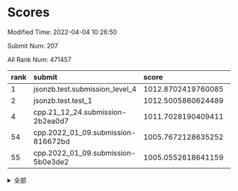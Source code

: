 # Scores

Modified Time: 2022-04-04 10:26:50

Submit Num: 207

All Rank Num: 471457

| rank |               submit               |       score        |       sigma        | pk_num |
| :--- | :--------------------------------- | :----------------- | :----------------- | :----- |
| 1    | jsonzb.test.submission_level_4     | 1012.8702419760085 | 0.7954862836975892 | 9112   |
| 2    | jsonzb.test.test_1                 | 1012.5005860624489 | 0.8129255210989491 | 9108   |
| 4    | cpp.21_12_24.submission-2b2ea0d7   | 1011.7028190409411 | 0.7879783417518478 | 9111   |
| 54   | cpp.2022_01_09.submission-816672bd | 1005.7672128635252 | 0.7107842140912096 | 9112   |
| 55   | cpp.2022_01_09.submission-5b0e3de2 | 1005.0552618641159 | 0.7089257968835769 | 9112   |


<details>
<summary>全部</summary>

| rank |                 submit                 |       score        |       sigma        | pk_num |
| :--- | :------------------------------------- | :----------------- | :----------------- | :----- |
| 1    | jsonzb.test.submission_level_4         | 1012.8702419760085 | 0.7954862836975892 | 9112   |
| 2    | jsonzb.test.test_1                     | 1012.5005860624489 | 0.8129255210989491 | 9108   |
| 3    | gobigger.level_3.submission_level_3_26 | 1011.9535692025219 | 0.7975318922815453 | 9107   |
| 4    | cpp.21_12_24.submission-2b2ea0d7       | 1011.7028190409411 | 0.7879783417518478 | 9111   |
| 5    | gobigger.level_3.submission_level_3_21 | 1011.6946741151003 | 0.748830284535948  | 9114   |
| 6    | gobigger.level_3.submission_level_3_1  | 1011.5233138628306 | 0.7666248115133502 | 9112   |
| 7    | gobigger.level_3.submission_level_3_43 | 1010.9647379775013 | 0.7756858699836546 | 9108   |
| 8    | gobigger.level_3.submission_level_3_7  | 1010.8923212250021 | 0.783723353776189  | 9109   |
| 9    | gobigger.level_3.submission_level_3_25 | 1010.8774171796947 | 0.7837591756027897 | 9110   |
| 10   | gobigger.level_3.submission_level_3_48 | 1010.8349322026661 | 0.7440632311406586 | 9111   |
| 11   | gobigger.level_3.submission_level_3_35 | 1010.7074937294171 | 0.7524740884883322 | 9115   |
| 12   | gobigger.level_3.submission_level_3_45 | 1010.6935838793645 | 0.7612396420449388 | 9108   |
| 13   | gobigger.level_3.submission_level_3_31 | 1010.6784204559063 | 0.7532933916906913 | 9109   |
| 14   | gobigger.level_3.submission_level_3_17 | 1010.564006311147  | 0.7488525624786472 | 9108   |
| 15   | gobigger.level_3.submission_level_3_5  | 1010.5424664160681 | 0.780141275780269  | 9110   |
| 16   | gobigger.level_3.submission_level_3_33 | 1010.414463427756  | 0.760457859115559  | 9114   |
| 17   | gobigger.level_3.submission_level_3_14 | 1010.3046844905197 | 0.7625050415350559 | 9112   |
| 18   | gobigger.level_3.submission_level_3_49 | 1010.269604927418  | 0.7483391413644447 | 9113   |
| 19   | gobigger.level_3.submission_level_3_2  | 1010.1645721866636 | 0.7787132644568467 | 9118   |
| 20   | gobigger.level_3.submission_level_3_12 | 1010.1621617683426 | 0.7642657384613916 | 9113   |
| 21   | gobigger.level_3.submission_level_3_30 | 1010.1076912744542 | 0.7728025858408013 | 9112   |
| 22   | gobigger.level_3.submission_level_3_23 | 1009.9722368956685 | 0.7630023672626381 | 9110   |
| 23   | gobigger.level_3.submission_level_3_18 | 1009.9188233477007 | 0.757278938123264  | 9111   |
| 24   | gobigger.level_3.submission_level_3_36 | 1009.8625378235615 | 0.7519280688400433 | 9115   |
| 25   | gobigger.level_3.submission_level_3_13 | 1009.8338969244456 | 0.7612448219607009 | 9107   |
| 26   | gobigger.level_3.submission_level_3_9  | 1009.7702722129332 | 0.7511904637488084 | 9114   |
| 27   | gobigger.level_3.submission_level_3_24 | 1009.7635879335548 | 0.7796827205810885 | 9115   |
| 28   | gobigger.level_3.submission_level_3_11 | 1009.7188166261452 | 0.7709013961993283 | 9112   |
| 29   | gobigger.level_3.submission_level_3_22 | 1009.7072633813267 | 0.7748330629512119 | 9107   |
| 30   | gobigger.level_3.submission_level_3_20 | 1009.6507517011166 | 0.7564916063721759 | 9110   |
| 31   | gobigger.level_3.submission_level_3_3  | 1009.6493450380973 | 0.7581928404042331 | 9115   |
| 32   | gobigger.level_3.submission_level_3_44 | 1009.6317615989194 | 0.7446451476408362 | 9106   |
| 33   | gobigger.level_3.submission_level_3_38 | 1009.6149100454581 | 0.7481100939158183 | 9109   |
| 34   | gobigger.level_3.submission_level_3_39 | 1009.6086864340417 | 0.7467208361404294 | 9110   |
| 35   | gobigger.level_3.submission_level_3_15 | 1009.5321629095464 | 0.777143472906063  | 9106   |
| 36   | gobigger.level_3.submission_level_3_42 | 1009.4951022511284 | 0.7477121396124844 | 9114   |
| 37   | gobigger.level_3.submission_level_3_27 | 1009.4807361841904 | 0.7352063489226078 | 9106   |
| 38   | gobigger.level_3.submission_level_3_8  | 1009.4294415710982 | 0.7446486214981176 | 9109   |
| 39   | gobigger.level_3.submission_level_3_4  | 1009.3491798609408 | 0.7386319735686551 | 9109   |
| 40   | gobigger.level_3.submission_level_3_0  | 1009.3443636072344 | 0.7490149301495104 | 9108   |
| 41   | gobigger.level_3.submission_level_3_32 | 1009.3368300431778 | 0.7762303444376788 | 9112   |
| 42   | gobigger.level_3.submission_level_3_10 | 1009.2751318133807 | 0.7447833299169188 | 9118   |
| 43   | gobigger.level_3.submission_level_3_47 | 1009.1650334864839 | 0.7517027257490755 | 9114   |
| 44   | gobigger.level_3.submission_level_3_19 | 1009.0224805614015 | 0.731772941144257  | 9112   |
| 45   | gobigger.level_3.submission_level_3_6  | 1008.9254311827481 | 0.7544724196014456 | 9111   |
| 46   | gobigger.level_3.submission_level_3_41 | 1008.8576623353367 | 0.7401788813645819 | 9112   |
| 47   | gobigger.level_3.submission_level_3_28 | 1008.837090797076  | 0.7489457395820174 | 9113   |
| 48   | gobigger.level_3.submission_level_3_46 | 1008.8262109219559 | 0.7512255699020742 | 9114   |
| 49   | gobigger.level_3.submission_level_3_16 | 1008.6978796583976 | 0.7229419105257601 | 9113   |
| 50   | gobigger.level_3.submission_level_3_37 | 1008.6671517384522 | 0.72608547432749   | 9114   |
| 51   | gobigger.level_3.submission_level_3_40 | 1008.6583818264265 | 0.7434966359748753 | 9108   |
| 52   | gobigger.level_3.submission_level_3_34 | 1008.4516523572042 | 0.7301719265803782 | 9113   |
| 53   | gobigger.level_3.submission_level_3_29 | 1008.3468042486118 | 0.7380204099832366 | 9107   |
| 54   | cpp.2022_01_09.submission-816672bd     | 1005.7672128635252 | 0.7107842140912096 | 9112   |
| 55   | cpp.2022_01_09.submission-5b0e3de2     | 1005.0552618641159 | 0.7089257968835769 | 9112   |
| 56   | gobigger.level_1.submission_level_1_11 | 1004.9920005048457 | 0.7202292807100292 | 9110   |
| 57   | gobigger.level_1.submission_level_1_31 | 1004.7919692743641 | 0.721512619335496  | 9112   |
| 58   | gobigger.level_1.submission_level_1_46 | 1004.6038822129362 | 0.7170995774115114 | 9113   |
| 59   | gobigger.level_1.submission_level_1_42 | 1004.5643304890601 | 0.7185616241571147 | 9110   |
| 60   | gobigger.level_1.submission_level_1_26 | 1004.3053606850505 | 0.7192103223067472 | 9113   |
| 61   | gobigger.level_1.submission_level_1_22 | 1004.2336043512539 | 0.7250428460977096 | 9112   |
| 62   | gobigger.level_1.submission_level_1_36 | 1004.1321540650379 | 0.7199372070748452 | 9110   |
| 63   | gobigger.level_1.submission_level_1_15 | 1004.0843224652425 | 0.7099275324130591 | 9110   |
| 64   | gobigger.level_1.submission_level_1_35 | 1004.0624363133496 | 0.7210528273867761 | 9113   |
| 65   | gobigger.level_1.submission_level_1_34 | 1003.9486408389323 | 0.7316458998052184 | 9112   |
| 66   | gobigger.level_1.submission_level_1_13 | 1003.9211268868592 | 0.7253337437028174 | 9111   |
| 67   | gobigger.level_1.submission_level_1_3  | 1003.909312055682  | 0.7122946369679266 | 9108   |
| 68   | gobigger.level_1.submission_level_1_2  | 1003.8854917790433 | 0.7083514282602689 | 9109   |
| 69   | gobigger.level_1.submission_level_1_48 | 1003.8740328861841 | 0.7081326540555546 | 9112   |
| 70   | gobigger.level_1.submission_level_1_39 | 1003.8466182540064 | 0.7110242881288041 | 9108   |
| 71   | gobigger.level_1.submission_level_1_4  | 1003.8374045219937 | 0.7169690084233936 | 9111   |
| 72   | gobigger.level_1.submission_level_1_17 | 1003.8318025220418 | 0.7224806019271461 | 9111   |
| 73   | gobigger.level_1.submission_level_1_10 | 1003.78796134983   | 0.7131108936906085 | 9107   |
| 74   | gobigger.level_1.submission_level_1_43 | 1003.6907835968591 | 0.7168902369757669 | 9109   |
| 75   | gobigger.level_1.submission_level_1_29 | 1003.6671248328236 | 0.7148335562771668 | 9109   |
| 76   | gobigger.level_1.submission_level_1_33 | 1003.5422455905773 | 0.7079196378401036 | 9108   |
| 77   | gobigger.level_1.submission_level_1_32 | 1003.5038724161989 | 0.7095473781106398 | 9108   |
| 78   | gobigger.level_1.submission_level_1_24 | 1003.5029532239836 | 0.7204928328485355 | 9109   |
| 79   | gobigger.level_1.submission_level_1_5  | 1003.480394811874  | 0.7059683243466988 | 9108   |
| 80   | gobigger.level_1.submission_level_1_44 | 1003.3602350170335 | 0.712144675944465  | 9114   |
| 81   | gobigger.level_1.submission_level_1_8  | 1003.3017060739463 | 0.7177352910810868 | 9108   |
| 82   | gobigger.level_1.submission_level_1_30 | 1003.288609594091  | 0.7214172178561356 | 9115   |
| 83   | gobigger.level_1.submission_level_1_37 | 1003.1857670189579 | 0.7189170843904635 | 9110   |
| 84   | gobigger.level_1.submission_level_1_12 | 1003.138734567695  | 0.7167520028334349 | 9110   |
| 85   | gobigger.level_1.submission_level_1_0  | 1003.1232977371736 | 0.7143958261281668 | 9108   |
| 86   | gobigger.level_1.submission_level_1_25 | 1003.0784845653181 | 0.7024940608996701 | 9110   |
| 87   | gobigger.level_1.submission_level_1_21 | 1003.0763266489207 | 0.7092050219292856 | 9112   |
| 88   | gobigger.level_1.submission_level_1_45 | 1002.9754124495732 | 0.7170430662333778 | 9108   |
| 89   | gobigger.level_1.submission_level_1_49 | 1002.919150958537  | 0.7175582961036148 | 9114   |
| 90   | gobigger.level_1.submission_level_1_7  | 1002.9160192421554 | 0.7128851070405319 | 9110   |
| 91   | gobigger.level_1.submission_level_1_38 | 1002.9017038565466 | 0.7119147335636582 | 9113   |
| 92   | gobigger.level_1.submission_level_1_16 | 1002.8329111266042 | 0.7020419429201861 | 9109   |
| 93   | gobigger.level_1.submission_level_1_19 | 1002.6881265160208 | 0.7209969672667773 | 9105   |
| 94   | gobigger.level_1.submission_level_1_9  | 1002.6762195790759 | 0.7056097503962718 | 9108   |
| 95   | gobigger.level_1.submission_level_1_41 | 1002.656387457783  | 0.7165025211720598 | 9106   |
| 96   | gobigger.level_1.submission_level_1_1  | 1002.6192932381746 | 0.7082383515440615 | 9113   |
| 97   | gobigger.level_1.submission_level_1_14 | 1002.6060154682441 | 0.7083744756444496 | 9104   |
| 98   | gobigger.level_1.submission_level_1_6  | 1002.4730145021647 | 0.7046560840686069 | 9104   |
| 99   | gobigger.level_1.submission_level_1_27 | 1002.4277700745511 | 0.7165045499518224 | 9112   |
| 100  | gobigger.level_1.submission_level_1_20 | 1002.4061329344582 | 0.7173979026655205 | 9113   |
| 101  | gobigger.level_1.submission_level_1_23 | 1002.3969246711197 | 0.7098110835591749 | 9106   |
| 102  | gobigger.level_1.submission_level_1_28 | 1002.3967950550943 | 0.709279511358286  | 9113   |
| 103  | gobigger.level_1.submission_level_1_40 | 1002.2629961475661 | 0.7252195680791744 | 9113   |
| 104  | gobigger.level_1.submission_level_1_47 | 1002.1434778682072 | 0.711587544350104  | 9107   |
| 105  | gobigger.level_1.submission_level_1_18 | 1001.887965875485  | 0.7155922825604845 | 9106   |
| 106  | gobigger.random.submission_random_34   | 997.3304247471232  | 0.7117198974636357 | 9112   |
| 107  | gobigger.random.submission_random_31   | 997.2960753192092  | 0.6965324347895878 | 9110   |
| 108  | gobigger.random.submission_random_5    | 997.1246620694552  | 0.7057394163735393 | 9105   |
| 109  | gobigger.random.submission_random_37   | 997.0879130211392  | 0.720466044761698  | 9110   |
| 110  | gobigger.random.submission_random_3    | 996.8523299758582  | 0.7144896925782871 | 9105   |
| 111  | gobigger.random.submission_random_12   | 996.7933168412485  | 0.7053771655585984 | 9110   |
| 112  | gobigger.random.submission_random_49   | 996.7577558540021  | 0.7146302092708499 | 9111   |
| 113  | gobigger.random.submission_random_45   | 996.7432654871776  | 0.6971166277757788 | 9107   |
| 114  | gobigger.random.submission_random_27   | 996.7296896208985  | 0.7174582254092335 | 9113   |
| 115  | gobigger.random.submission_random_26   | 996.67327278615    | 0.6981538848023093 | 9111   |
| 116  | gobigger.random.submission_random_8    | 996.608101223875   | 0.7200989387023943 | 9111   |
| 117  | gobigger.random.submission_random_39   | 996.5841762247805  | 0.7048907835560071 | 9116   |
| 118  | gobigger.random.submission_random_38   | 996.5735314897865  | 0.7010010578528131 | 9102   |
| 119  | gobigger.random.submission_random_0    | 996.5394336485343  | 0.716056671621743  | 9116   |
| 120  | gobigger.random.submission_random_23   | 996.322254555087   | 0.7078262323820832 | 9106   |
| 121  | gobigger.random.submission_random_24   | 996.3019459650951  | 0.7038000266155578 | 9111   |
| 122  | gobigger.random.submission_random_43   | 996.2944309580637  | 0.7232181875882389 | 9111   |
| 123  | gobigger.random.submission_random_44   | 996.2846762438     | 0.7114026889964171 | 9112   |
| 124  | gobigger.random.submission_random_47   | 996.2790873333972  | 0.7113006064868885 | 9110   |
| 125  | gobigger.random.submission_random_25   | 996.2513181191094  | 0.7116834499329875 | 9109   |
| 126  | gobigger.random.submission_random_22   | 996.147076893815   | 0.7158435484299456 | 9110   |
| 127  | gobigger.random.submission_random_14   | 996.1155845033145  | 0.7134748849433201 | 9108   |
| 128  | gobigger.random.submission_random_9    | 996.0829371157685  | 0.7066851621148965 | 9109   |
| 129  | gobigger.random.submission_random_16   | 995.9824637854812  | 0.7028406752459391 | 9105   |
| 130  | gobigger.random.submission_random_1    | 995.9063461469191  | 0.7150077799976071 | 9102   |
| 131  | gobigger.random.submission_random_29   | 995.8654764727164  | 0.7034170601351425 | 9113   |
| 132  | gobigger.random.submission_random_32   | 995.8460089628678  | 0.7100005303614223 | 9109   |
| 133  | gobigger.random.submission_random_46   | 995.841576537667   | 0.7054410788081703 | 9109   |
| 134  | gobigger.random.submission_random_21   | 995.8401726784692  | 0.7238961993260606 | 9115   |
| 135  | gobigger.random.submission_random_17   | 995.8184675711087  | 0.7093127622931282 | 9112   |
| 136  | gobigger.random.submission_random_13   | 995.8015877405159  | 0.7082766631483367 | 9111   |
| 137  | gobigger.random.submission_random_36   | 995.7542572543128  | 0.7240544360681601 | 9110   |
| 138  | gobigger.random.submission_random_4    | 995.7423965027095  | 0.7254999199347686 | 9106   |
| 139  | gobigger.random.submission_random_2    | 995.7202610662767  | 0.7193208786400217 | 9111   |
| 140  | gobigger.random.submission_random_30   | 995.700015326281   | 0.706858744288684  | 9107   |
| 141  | gobigger.random.submission_random_33   | 995.6006243084084  | 0.711301106461256  | 9108   |
| 142  | gobigger.random.submission_random_42   | 995.5919173195131  | 0.7191041619563291 | 9110   |
| 143  | gobigger.random.submission_random_20   | 995.4735083562067  | 0.7032590063893258 | 9105   |
| 144  | gobigger.random.submission_random_7    | 995.4308206087187  | 0.7202660790916885 | 9110   |
| 145  | gobigger.random.submission_random_35   | 995.4067313078199  | 0.7127401813046802 | 9110   |
| 146  | gobigger.random.submission_random_28   | 995.3567130189045  | 0.7215598214458374 | 9108   |
| 147  | gobigger.random.submission_random_40   | 995.3497636538495  | 0.703389023787683  | 9110   |
| 148  | gobigger.random.submission_random_6    | 995.3490353351004  | 0.7141006946720078 | 9111   |
| 149  | gobigger.random.submission_random_10   | 995.3128532317642  | 0.699734177513601  | 9111   |
| 150  | gobigger.random.submission_random_11   | 995.2568109855792  | 0.7089304580143044 | 9114   |
| 151  | gobigger.random.submission_random_18   | 995.2280849616898  | 0.719962216200084  | 9115   |
| 152  | gobigger.random.submission_random_48   | 995.128115983499   | 0.7204228222411948 | 9107   |
| 153  | gobigger.random.submission_random_15   | 995.0837806093386  | 0.7215479493411754 | 9107   |
| 154  | gobigger.level_2.submission_level_2_26 | 995.0440599304743  | 0.7219785182941569 | 9110   |
| 155  | gobigger.random.submission_random_19   | 995.0233524722435  | 0.7150997708290218 | 9112   |
| 156  | gobigger.random.submission_random_41   | 994.8525396150649  | 0.735273301750617  | 9111   |
| 157  | gobigger.level_2.submission_level_2_37 | 993.7048326082295  | 0.727168252246405  | 9109   |
| 158  | gobigger.level_2.submission_level_2_5  | 993.6134016696708  | 0.7549305715480789 | 9113   |
| 159  | gobigger.level_2.submission_level_2_32 | 993.5596676747176  | 0.7406017797276391 | 9110   |
| 160  | gobigger.level_2.submission_level_2_33 | 993.5503961506735  | 0.7273720609916093 | 9115   |
| 161  | gobigger.level_2.submission_level_2_35 | 993.4885388375457  | 0.7395399889267992 | 9105   |
| 162  | gobigger.level_2.submission_level_2_40 | 993.4780566400291  | 0.7343196395465793 | 9115   |
| 163  | gobigger.level_2.submission_level_2_23 | 993.4218561973265  | 0.7377974436695357 | 9114   |
| 164  | gobigger.level_2.submission_level_2_20 | 993.3414296384916  | 0.7443142944752748 | 9110   |
| 165  | gobigger.level_2.submission_level_2_42 | 993.2281456734312  | 0.734546858297536  | 9113   |
| 166  | gobigger.level_2.submission_level_2_44 | 993.164532202708   | 0.7621928571298903 | 9113   |
| 167  | gobigger.level_2.submission_level_2_0  | 993.0698943733837  | 0.7366750376580702 | 9109   |
| 168  | gobigger.level_2.submission_level_2_17 | 993.0625190728629  | 0.7363280073093814 | 9111   |
| 169  | gobigger.level_2.submission_level_2_30 | 992.9366050698457  | 0.7310920454387551 | 9108   |
| 170  | gobigger.level_2.submission_level_2_2  | 992.9263956780927  | 0.7437089823856637 | 9116   |
| 171  | gobigger.level_2.submission_level_2_25 | 992.87324099749    | 0.7224876642640283 | 9110   |
| 172  | gobigger.level_2.submission_level_2_8  | 992.8685660452539  | 0.7379356471117228 | 9115   |
| 173  | gobigger.level_2.submission_level_2_3  | 992.8114623129247  | 0.7443593790810981 | 9109   |
| 174  | gobigger.level_2.submission_level_2_46 | 992.7991172559549  | 0.7443056332451179 | 9114   |
| 175  | gobigger.level_2.submission_level_2_21 | 992.6685758546579  | 0.7436614014537036 | 9111   |
| 176  | gobigger.level_2.submission_level_2_13 | 992.6293146076742  | 0.7474667847684671 | 9107   |
| 177  | gobigger.level_2.submission_level_2_6  | 992.5878170682383  | 0.7503419673594574 | 9116   |
| 178  | gobigger.level_2.submission_level_2_49 | 992.3719335877219  | 0.7461079582945552 | 9107   |
| 179  | gobigger.level_2.submission_level_2_45 | 992.3272921138912  | 0.7527542468989369 | 9108   |
| 180  | gobigger.level_2.submission_level_2_41 | 992.2814510480717  | 0.7298627571401334 | 9101   |
| 181  | gobigger.level_2.submission_level_2_15 | 992.0395017609926  | 0.7526668643141058 | 9110   |
| 182  | gobigger.level_2.submission_level_2_19 | 992.0294606090906  | 0.7462003583344171 | 9111   |
| 183  | gobigger.level_2.submission_level_2_29 | 991.957045162585   | 0.7474564743435154 | 9104   |
| 184  | gobigger.level_2.submission_level_2_4  | 991.8460182027804  | 0.7371951614970271 | 9107   |
| 185  | gobigger.level_2.submission_level_2_18 | 991.7293969699807  | 0.7521101082365851 | 9108   |
| 186  | gobigger.level_2.submission_level_2_31 | 991.7086647549321  | 0.7350871139025634 | 9117   |
| 187  | gobigger.level_2.submission_level_2_9  | 991.6516144828068  | 0.7489421540754362 | 9110   |
| 188  | gobigger.level_2.submission_level_2_43 | 991.6316586039161  | 0.748706622573749  | 9111   |
| 189  | gobigger.level_2.submission_level_2_22 | 991.5630830184089  | 0.7379724918575148 | 9112   |
| 190  | gobigger.level_2.submission_level_2_12 | 991.5468468622361  | 0.7496038984085167 | 9114   |
| 191  | gobigger.level_2.submission_level_2_10 | 991.4802589800387  | 0.737124444682022  | 9112   |
| 192  | gobigger.level_2.submission_level_2_24 | 991.4436789419931  | 0.7325350981787967 | 9113   |
| 193  | gobigger.level_2.submission_level_2_47 | 991.4331807288848  | 0.7419868543033236 | 9111   |
| 194  | gobigger.level_2.submission_level_2_16 | 991.4199941064782  | 0.7412755448648438 | 9111   |
| 195  | gobigger.level_2.submission_level_2_27 | 991.342390635886   | 0.7788550401934862 | 9109   |
| 196  | gobigger.level_2.submission_level_2_14 | 991.2436936210853  | 0.7644621343209492 | 9109   |
| 197  | gobigger.level_2.submission_level_2_36 | 991.2403600922106  | 0.7459501434799768 | 9108   |
| 198  | gobigger.level_2.submission_level_2_39 | 991.2261418870175  | 0.7580186675816885 | 9108   |
| 199  | gobigger.level_2.submission_level_2_34 | 991.1648998019181  | 0.7628145584163972 | 9104   |
| 200  | gobigger.level_2.submission_level_2_48 | 991.1576917160162  | 0.7615294853313359 | 9109   |
| 201  | gobigger.level_2.submission_level_2_7  | 991.0514309645571  | 0.7445736109796213 | 9115   |
| 202  | gobigger.level_2.submission_level_2_1  | 991.0220830555402  | 0.7490511523700688 | 9110   |
| 203  | gobigger.level_2.submission_level_2_38 | 990.7694264454021  | 0.7486994803643318 | 9110   |
| 204  | gobigger.level_2.submission_level_2_28 | 990.3508697066386  | 0.7828486457560345 | 9109   |
| 205  | gobigger.level_2.submission_level_2_11 | 989.6686569765249  | 0.7882693897440456 | 9107   |
| 206  | gobigger.none.submission_none_1        | 978.4557075419318  | 1.2176643586981462 | 9113   |
| 207  | gobigger.none.submission_none_0        | 975.0196482601966  | 1.4352025032289595 | 9110   |

</details>